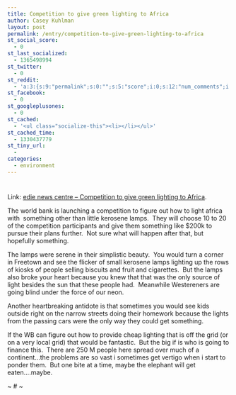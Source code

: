 ```yaml
---
title: Competition to give green lighting to Africa
author: Casey Kuhlman
layout: post
permalink: /entry/competition-to-give-green-lighting-to-africa
st_social_score:
  - 0
st_last_socialized:
  - 1365498994
st_twitter:
  - 0
st_reddit:
  - 'a:3:{s:9:"permalink";s:0:"";s:5:"score";i:0;s:12:"num_comments";i:0;}'
st_facebook:
  - 0
st_googleplusones:
  - 0
st_cached:
  - '<ul class="socialize-this"><li></li></ul>'
st_cached_time:
  - 1330437779
st_tiny_url:
  - 
categories:
  - environment
---
```

# 

Link: [edie news centre – Competition to give green lighting to Africa][1].

 [1]: http://www.edie.net/news/news_story.asp?id=13614 "edie news centre - Competition to give green lighting to Africa"

The world bank is launching a competition to figure out how to light africa with  something other than little kerosene lamps.  They will choose 10 to 20 of the competition participants and give them something like $200k to pursue their plans further.  Not sure what will happen after that, but hopefully something.

The lamps were serene in their simplistic beauty.  You would turn a corner in Freetown and see the flicker of small kerosene lamps lighting up the rows of kiosks of people selling biscuits and fruit and cigarettes.  But the lamps also broke your heart because you knew that that was the only source of light besides the sun that these people had.  Meanwhile Westereners are going blind under the force of our neon.

Another heartbreaking antidote is that sometimes you would see kids outside right on the narrow streets doing their homework because the lights from the passing cars were the only way they could get something.

If the WB can figure out how to provide cheap lighting that is off the grid (or on a very local grid) that would be fantastic.  But the big if is who is going to finance this.  There are 250 M people here spread over much of a continent…the problems are so vast i sometimes get vertigo when i start to ponder them.  But one bite at a time, maybe the elephant will get eaten….maybe.

~ # ~